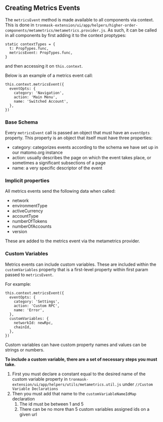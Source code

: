 ## Creating Metrics Events

The `metricsEvent` method is made available to all components via context. This is done in `tronmask-extension/ui/app/helpers/higher-order-components/metametrics/metametrics.provider.js`. As such, it can be called in all components by first adding it to the context proptypes:

```
static contextTypes = {
  t: PropTypes.func,
  metricsEvent: PropTypes.func,
}
```

and then accessing it on `this.context`.

Below is an example of a metrics event call:

```
this.context.metricsEvent({
  eventOpts: {
    category: 'Navigation',
    action: 'Main Menu',
    name: 'Switched Account',
  },
})
```

### Base Schema

Every `metricsEvent` call is passed an object that must have an `eventOpts` property. This property is an object that itself must have three properties:
- category: categorizes events according to the schema we have set up in our matomo.org instance
- action: usually describes the page on which the event takes place, or sometimes a significant subsections of a page
- name: a very specific descriptor of the event

### Implicit properties

All metrics events send the following data when called:
- network
- environmentType
- activeCurrency
- accountType
- numberOfTokens
- numberOfAccounts
- version

These are added to the metrics event via the metametrics provider.

### Custom Variables

Metrics events can include custom variables. These are included within the `customVariables` property that is a first-level property within first param passed to `metricsEvent`.

For example:
```
this.context.metricsEvent({
  eventOpts: {
    category: 'Settings',
    action: 'Custom RPC',
    name: 'Error',
  },
  customVariables: {
    networkId: newRpc,
    chainId,
  },
})
```

Custom variables can have custom property names and values can be strings or numbers.

**To include a custom variable, there are a set of necessary steps you must take.**

1. First you must declare a constant equal to the desired name of the custom variable property in `tronmask-extension/ui/app/helpers/utils/metametrics.util.js` under `//Custom Variable Declarations`
1. Then you must add that name to the `customVariableNameIdMap` declaration
    1. The id must be between 1 and 5
    1. There can be no more than 5 custom variables assigned ids on a given url
